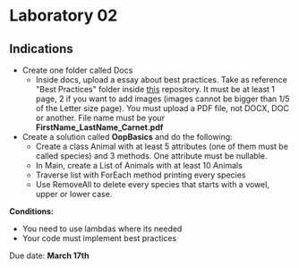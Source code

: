 # Laboratory 02

## Indications

- Create one folder called Docs
  - Inside docs, upload a essay about best practices. Take as reference "Best Practices" folder inside [this](https://github.com/wmoralesdev/POO_0121_Labs) repository.
  It must be at least 1 page, 2 if you want to add images (images cannot be bigger than 1/5 of the Letter size page). You must upload a PDF file, not DOCX, DOC or another. File name must be your **FirstName_LastName_Carnet.pdf**
- Create a solution called **OopBasics** and do the following:
  - Create a class Animal with at least 5 attributes (one of them must be called species) and 3 methods. One attribute must be nullable.
  - In Main, create a List of Animals with at least 10 Animals
  - Traverse list with ForEach method printing every species
  - Use RemoveAll to delete every species that starts with a vowel, upper or lower case.

**Conditions:**
- You need to use lambdas where its needed
- Your code must implement best practices

Due date: **March 17th**
